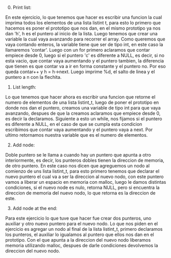 0. Print list:

En este ejercicio, lo que tenemos que hacer es escribir una funcion la cual imprima todos los elementos de una lista listint t, para esto lo primero que hacemos es poner el
prototipo que nos dan, en el mismo prototipo ya nos dan 'h', h es el puntero al inicio de la lista. Luego tenemos que crear una variable la cual vaya avanzando para recorrer
el array. Como queremos que vaya contando enteros, la variable tiene que ser de tipo int, en este caso la llamaremos 'contar'. Luego con un for primero aclaramos que contar empiece
desde 0, luego si el puntero 'c' es diferente a NULL, es decir, si no esta vacio, que contar vaya aumentando y el puntero tambien, la diferencia que tienen es que contar va a ir en
forma constante y el puntero no. Por eso queda contar++ y h = h->next. Luego imprime %d, el salto de linea y el puntero a n con la flechita.

1. List length:

Lo que tenemos que hacer ahora es escribir una funcion que retorne el numero de elementos de una lista listint_t, luego de poner el prototipo en donde nos dan el puntero,
creamos una variable de tipo int para que vaya avanzando, despues de que la creamos aclaramos que empiece desde 0, es decir la declaramos. Siguiente a esto un while, nos fijamos
si el puntero es diferente a NULL, en el caso de que se cumpla esta condicion escribimos que contar vaya aumentando y el puntero vaya a next. Por ultimo retornamos nuestra variable
que es el numero de elementos.

2. Add node:

Doble puntero se le llama a cuando hay un puntero que apunta a otro interiormente, es decir, los punteros dobles tienen la direccion de memoria, de otro puntero. En este caso nos dicen
que agreguemos un nodo al comienzo de uns lista listint_t, para esto primero tenemos que declarar el nuevo puntero el cual va a ser la direccion al nuevo nodo, con este puntero vamos
a liberar un espacio en memoria con malloc, luego le damos distintas condiciones, si el nuevo node es nulo, retorna NULL, pero si encuentra la direccion de memoria del nuevo nodo, lo que
retorna es la direccion de este.

3. Add node at the end:

Para este ejercicio lo que tuve que hacer fue crear dos punteros, uno auxiliar y otro nuevo puntero para el nuevo nodo. Lo que nos piden en el ejercicio es agregar un nodo al final de
la lista listint_t, primero declaramos los punteros, el auxiliar lo igualamos al puntero que ellos nos dan en el prototipo. Con el que apunta a la direccion del nuevo nodo liberamos 
memoria utilizando malloc, despues de darle condiciones devolvemos la direccion del nuevo nodo.
